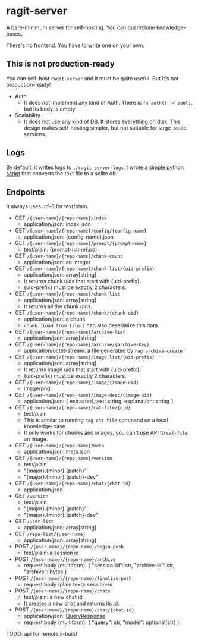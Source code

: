 # ragit-server

A bare-minimum server for self-hosting. You can push/clone knowledge-bases.

There's no frontend. You have to write one on your own.

## This is not production-ready

You can self-host `ragit-server` and it must be quite useful. But it's not production-ready!

- Auth
  - It does not implement any kind of Auth. There is `fn auth() -> bool;`, but its body is empty.
- Scalability
  - It does not use any kind of DB. It stores everything on disk. This design makes self-hosting simpler, but not suitable for large-scale services.

## Logs

By default, it writes logs to `./ragit-server-logs`. I wrote a [simple python script] that converts the text file to a sqlite db.

[simple python script]: https://github.com/baehyunsol/ragit/blob/main/crates/server/analyze-log.py

## Endpoints

It always uses utf-8 for text/plain.

- GET `/{user-name}/{repo-name}/index`
  - application/json: index.json
- GET `/{user-name}/{repo-name}/config/{config-name}`
  - application/json: {config-name}.json
- GET `/{user-name}/{repo-name}/prompt/{prompt-name}`
  - text/plain: {prompt-name}.pdl
- GET `/{user-name}/{repo-name}/chunk-count`
  - application/json: an integer
- GET `/{user-name}/{repo-name}/chunk-list/{uid-prefix}`
  - application/json: array[string]
  - It returns chunk uids that start with {uid-prefix}.
  - {uid-prefix} must be exactly 2 characters.
- GET `/{user-name}/{repo-name}/chunk-list`
  - application/json: array[string]
  - It returns all the chunk uids.
- GET `/{user-name}/{repo-name}/chunk/{chunk-uid}`
  - application/json: a chunk
  - `chunk::load_from_file()` can also deserialize this data.
- GET `/{user-name}/{repo-name}/archive-list`
  - application/json: array[string]
- GET `/{user-name}/{repo-name}/archive/{archive-key}`
  - application/octet-stream: a file generated by `rag archive-create`
- GET `/{user-name}/{repo-name}/image-list/{uid-prefix}`
  - application/json: array[string]
  - It returns image uids that start with {uid-prefix}.
  - {uid-prefix} must be exactly 2 characters.
- GET `/{user-name}/{repo-name}/image/{image-uid}`
  - image/png
- GET `/{user-name}/{repo-name}/image-desc/{image-uid}`
  - application/json: { extracted_text: string, explanation: string }
- GET `/{user-name}/{repo-name}/cat-file/{uid}`
  - text/plain
  - This is similar to running `rag cat-file` command on a local knowledge-base.
  - It only works for chunks and images, you can't use API to `cat-file` an image.
- GET `/{user-name}/{repo-name}/meta`
  - application/json: meta.json
- GET `/{user-name}/{repo-name}/version`
  - text/plain
  - "{major}.{minor}.{patch}"
  - "{major}.{minor}.{patch}-dev"
- GET `/{user-name}/{repo-name}/chat/{chat-id}`
  - application/json
- GET `/version`
  - text/plain
  - "{major}.{minor}.{patch}"
  - "{major}.{minor}.{patch}-dev"
- GET `/user-list`
  - application/json: array[string]
- GET `/repo-list/{user-name}`
  - application/json: array[string]
- POST `/{user-name}/{repo-name}/begin-push`
  - text/plain: a session id
- POST `/{user-name}/{repo-name}/archive`
  - request body (multiform): { "session-id": str, "archive-id": str, "archive": bytes }
- POST `/{user-name}/{repo-name}/finalize-push`
  - request body (plain text): session-id
- POST `/{user-name}/{repo-name}/chats`
  - text/plain: a new chat id
  - It creates a new chat and returns its id.
- POST `/{user-name}/{repo-name}/chat/{chat-id}`
  - application/json: [QueryResponse](https://docs.rs/ragit/latest/ragit/struct.QueryResponse.html)
  - request body (multiform): { "query": str, "model": optional[str] }

TODO: api for remote ii-build
